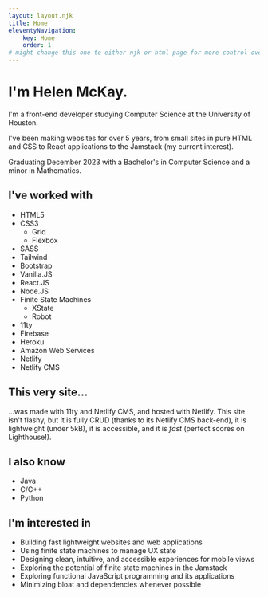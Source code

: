 ```yaml
---
layout: layout.njk
title: Home
eleventyNavigation:
    key: Home
    order: 1
# might change this one to either njk or html page for more control over the formatting
---
```


<!-- blurb of who Helen is -->

# I'm Helen McKay.

I'm a front-end developer studying Computer Science at the University of Houston.

I've been making websites for over 5 years, from small sites in pure HTML and CSS to React applications to the Jamstack (my current interest).

Graduating December 2023 with a Bachelor's in Computer Science and a minor in Mathematics.

<!-- list of Helen's skills -->

## I've worked with

- HTML5
- CSS3
    - Grid
    - Flexbox
- SASS
- Tailwind
- Bootstrap
- Vanilla.JS
- React.JS
- Node.JS
- Finite State Machines
    - XState
    - Robot
- 11ty
- Firebase
- Heroku
- Amazon Web Services
- Netlify
- Netlify CMS

<!-- blurb on how this site was made -->
## This very site...
...was made with 11ty and Netlify CMS, and hosted with Netlify. This site isn't flashy, but it is fully CRUD (thanks to its Netlify CMS back-end), it is lightweight (under 5kB), it is accessible, and it is <em>fast</em> (perfect scores on Lighthouse!).

## I also know

- Java
- C/C++
- Python

<!-- list of Helen's interests -->

## I'm interested in
- Building fast lightweight websites and web applications
- Using finite state machines to manage UX state
- Designing clean, intuitive, and accessible experiences for mobile views
- Exploring the potential of finite state machines in the Jamstack
- Exploring functional JavaScript programming and its applications
- Minimizing bloat and dependencies whenever possible